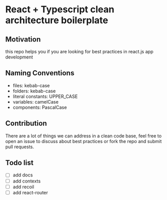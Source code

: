 # React + Typescript clean architecture boilerplate

## Motivation

this repo helps you if you are looking for best practices in react.js app
development

## Naming Conventions

- files: kebab-case
- folders: kebab-case
- literal constants: UPPER_CASE
- variables: camelCase
- components: PascalCase

## Contribution

There are a lot of things we can address in a clean code base, feel free to open
an issue to discuss about best practices or fork the repo and submit pull
requests.

## Todo list

- [ ] add docs
- [ ] add contexts
- [ ] add recoil
- [ ] add react-router
